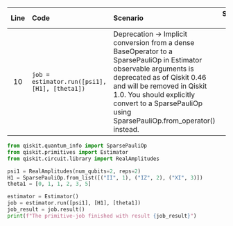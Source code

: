 | Line | Code | Scenario | Scenario Id | Reference | Artifact | Refactoring |
| :--: | :--- | :------- | :---------: | :-------: | :------- | :---------- |
| 10 | `job = estimator.run([psi1], [H1], [theta1])` | Deprecation -> Implicit conversion from a dense BaseOperator to a SparsePauliOp in Estimator observable arguments is deprecated as of Qiskit 0.46 and will be removed in Qiskit 1.0. You should explicitly convert to a SparsePauliOp using SparsePauliOp.from_operator() instead. | * | f7bd1861-358a-4281-bb81-7ff574c97f70 | Estimator.run() | `job = estimator.run([psi1], [H1], [theta1])` |


```python
from qiskit.quantum_info import SparsePauliOp
from qiskit.primitives import Estimator
from qiskit.circuit.library import RealAmplitudes

psi1 = RealAmplitudes(num_qubits=2, reps=2)
H1 = SparsePauliOp.from_list([("II", 1), ("IZ", 2), ("XI", 3)])
theta1 = [0, 1, 1, 2, 3, 5]

estimator = Estimator()
job = estimator.run([psi1], [H1], [theta1])
job_result = job.result()
print(f"The primitive-job finished with result {job_result}")
```